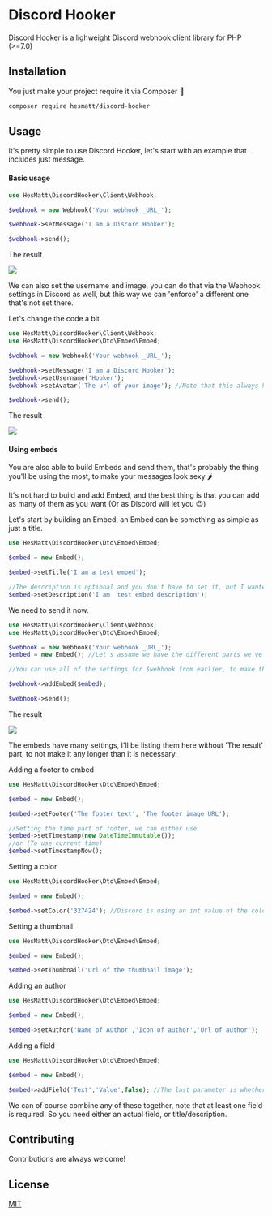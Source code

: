 
# Discord Hooker

Discord Hooker is a lighweight Discord webhook client library for PHP (>=7.0)




## Installation

You just make your project require it via Composer 👀

```bash
composer require hesmatt/discord-hooker
```

## Usage

It's pretty simple to use Discord Hooker, let's start with an example that includes just message.

#### Basic usage


```php
use HesMatt\DiscordHooker\Client\Webhook;

$webhook = new Webhook('Your webhook _URL_');

$webhook->setMessage('I am a Discord Hooker');

$webhook->send();
```

The result

![](https://i.imgur.com/TWZSGe6.png)


We can also set the username and image, you can do that via the Webhook settings in Discord as well, but this way we can 'enforce' a different one that's not set there.

Let's change the code a bit

```php
use HesMatt\DiscordHooker\Client\Webhook;
use HesMatt\DiscordHooker\Dto\Embed\Embed;

$webhook = new Webhook('Your webhook _URL_');

$webhook->setMessage('I am a Discord Hooker');
$webhook->setUsername('Hooker');
$webhook->setAvatar('The url of your image'); //Note that this always has to be an URL, not a file!

$webhook->send();
```

The result

![](https://i.imgur.com/yNQpiP5.png)

#### Using embeds

You are also able to build Embeds and send them, that's probably the thing you'll be using the most, to make your messages look sexy 🌶️

It's not hard to build and add Embed, and the best thing is that you can add as many of them as you want (Or as Discord will let you 😉)

Let's start by building an Embed, an Embed can be something as simple as just a title.


```php
use HesMatt\DiscordHooker\Dto\Embed\Embed;

$embed = new Embed();

$embed->setTitle('I am a test embed');

//The description is optional and you don't have to set it, but I wanted to mention is as well :)
$embed->setDescription('I am  test embed description');
```

We need to send it now.

```php
use HesMatt\DiscordHooker\Client\Webhook;
use HesMatt\DiscordHooker\Dto\Embed\Embed;

$webhook = new Webhook('Your webhook _URL_');
$embed = new Embed(); //Let's assume we have the different parts we've already built.

//You can use all of the settings for $webhook from earlier, to make the code shorter I won't be typing them again from now on.

$webhook->addEmbed($embed);

$webhook->send();
```

The result

![](https://i.imgur.com/yVU4Puw.png)

The embeds have many settings, I'll be listing them here without 'The result' part, to not make it any longer than it is necessary.

Adding a footer to embed
```php
use HesMatt\DiscordHooker\Dto\Embed\Embed;

$embed = new Embed();

$embed->setFooter('The footer text', 'The footer image URL');

//Setting the time part of footer, we can either use
$embed->setTimestamp(new DateTimeImmutable());
//or (To use current time)
$embed->setTimestampNow();
```

Setting a color
```php
use HesMatt\DiscordHooker\Dto\Embed\Embed;

$embed = new Embed();

$embed->setColor('327424'); //Discord is using an int value of the color.
```

Setting a thumbnail
```php
use HesMatt\DiscordHooker\Dto\Embed\Embed;

$embed = new Embed();

$embed->setThumbnail('Url of the thumbnail image');
```

Adding an author
```php
use HesMatt\DiscordHooker\Dto\Embed\Embed;

$embed = new Embed();

$embed->setAuthor('Name of Author','Icon of author','Url of author');
```

Adding a field
```php
use HesMatt\DiscordHooker\Dto\Embed\Embed;

$embed = new Embed();

$embed->addField('Text','Value',false); //The last parameter is whether you want the field to be inlined or no.
```

We can of course combine any of these together, note that at least one field is required. So you need either an actual field, or title/description.
## Contributing

Contributions are always welcome!



## License

[MIT](https://choosealicense.com/licenses/mit/)

